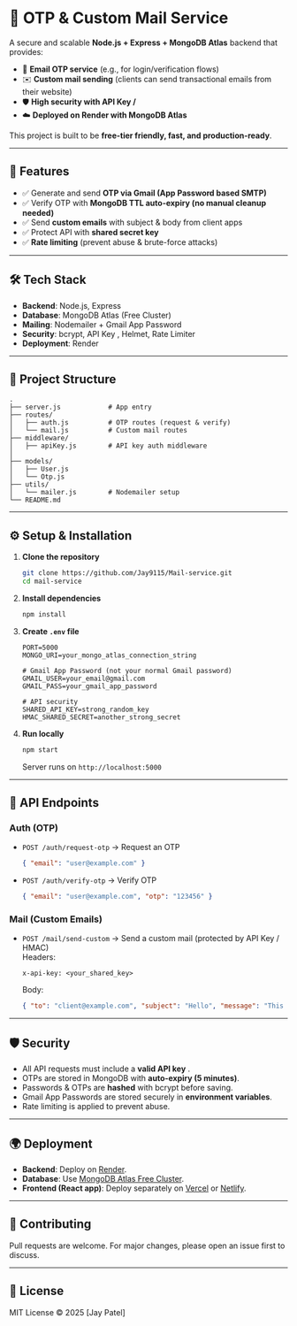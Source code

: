 # 📧 OTP & Custom Mail Service

A secure and scalable **Node.js + Express + MongoDB Atlas** backend that provides:

- 🔑 **Email OTP service** (e.g., for login/verification flows)  
- ✉️ **Custom mail sending** (clients can send transactional emails from their website)  
- 🛡️ **High security with API Key /**  
- ☁️ **Deployed on Render with MongoDB Atlas**  

This project is built to be **free-tier friendly, fast, and production-ready**.

---

## 🚀 Features

- ✅ Generate and send **OTP via Gmail (App Password based SMTP)**  
- ✅ Verify OTP with **MongoDB TTL auto-expiry (no manual cleanup needed)**  
- ✅ Send **custom emails** with subject & body from client apps  
- ✅ Protect API with **shared secret key**  
- ✅ **Rate limiting** (prevent abuse & brute-force attacks)  

---

## 🛠️ Tech Stack

- **Backend**: Node.js, Express  
- **Database**: MongoDB Atlas (Free Cluster)  
- **Mailing**: Nodemailer + Gmail App Password  
- **Security**: bcrypt, API Key , Helmet, Rate Limiter  
- **Deployment**: Render 

---

## 📂 Project Structure

```
.
├── server.js            # App entry
├── routes/
│   ├── auth.js          # OTP routes (request & verify)
│   └── mail.js          # Custom mail routes
├── middleware/
│   ├── apiKey.js        # API key auth middleware
│  
├── models/
│   ├── User.js
│   └── Otp.js
├── utils/
│   └── mailer.js        # Nodemailer setup
└── README.md
```

---

## ⚙️ Setup & Installation

1. **Clone the repository**
   ```bash
   git clone https://github.com/Jay9115/Mail-service.git
   cd mail-service
   ```

2. **Install dependencies**
   ```bash
   npm install
   ```

3. **Create `.env` file**
   ```env
   PORT=5000
   MONGO_URI=your_mongo_atlas_connection_string

   # Gmail App Password (not your normal Gmail password)
   GMAIL_USER=your_email@gmail.com
   GMAIL_PASS=your_gmail_app_password

   # API security
   SHARED_API_KEY=strong_random_key
   HMAC_SHARED_SECRET=another_strong_secret
   ```

4. **Run locally**
   ```bash
   npm start
   ```

   Server runs on `http://localhost:5000`

---

## 🔑 API Endpoints

### Auth (OTP)
- `POST /auth/request-otp` → Request an OTP  
  ```json
  { "email": "user@example.com" }
  ```

- `POST /auth/verify-otp` → Verify OTP  
  ```json
  { "email": "user@example.com", "otp": "123456" }
  ```

### Mail (Custom Emails)
- `POST /mail/send-custom` → Send a custom mail (protected by API Key / HMAC)  
  Headers:
  ```
  x-api-key: <your_shared_key>
  ```
  Body:
  ```json
  { "to": "client@example.com", "subject": "Hello", "message": "This is a custom mail" }
  ```

---

## 🛡️ Security

- All API requests must include a **valid API key** .  
- OTPs are stored in MongoDB with **auto-expiry (5 minutes)**.  
- Passwords & OTPs are **hashed** with bcrypt before saving.  
- Gmail App Passwords are stored securely in **environment variables**.  
- Rate limiting is applied to prevent abuse.  

---

## 🌍 Deployment

- **Backend**: Deploy on [Render](https://render.com).
- **Database**: Use [MongoDB Atlas Free Cluster](https://www.mongodb.com/cloud/atlas).  
- **Frontend (React app)**: Deploy separately on [Vercel](https://vercel.com) or [Netlify](https://netlify.com).  

---

## 🤝 Contributing

Pull requests are welcome. For major changes, please open an issue first to discuss.  

---

## 📜 License

MIT License © 2025 [Jay Patel]
